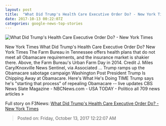 ```yaml
---
layout: post
title:  "What Did Trump's Health Care Executive Order Do? - New York Times"
date: 2017-10-13 00:22:07Z
categories: google-news-top-stories
---
```


![What Did Trump's Health Care Executive Order Do? - New York Times](https://static01.nyt.com/images/2017/10/13/upshot/13up-order/13up-order-facebookJumbo.jpg)

New York Times What Did Trump's Health Care Executive Order Do? New York Times The Farm Bureau in Tennessee offers health plans that do not meet all Obamacare requirements, and the insurance market is shakier there. Above, the Farm Bureau's Urban Farm Day in 2014. Credit J. Miles Cary/Knoxville News Sentinel, via Associated ... Trump ramps up the Obamacare sabotage campaign Washington Post President Trump Is Chipping Away at Obamacare. Here's What He's Doing TIME Trump says he's "starting that process" of repealing Obamacare -- live updates CBS News Slate Magazine - NBCNews.com - USA TODAY - Politico all 709 news articles »


Full story on F3News: [What Did Trump's Health Care Executive Order Do? - New York Times](http://www.f3nws.com/n/ZESWzC)

> Posted on: Friday, October 13, 2017 12:22:07 AM
